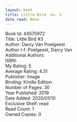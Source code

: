 ```yaml
---
layout: book
title: Little Bird  no. 3
date_read: None
---
```


Book Id: 44570972<br />
Title: Little Bird #3<br />
Author: Darcy Van Poelgeest<br />
Author l-f: Poelgeest, Darcy Van<br />
Additional Authors: <br />
ISBN: <br />
My Rating: 5<br />
Average Rating: 4.31<br />
Publisher: Image<br />
Binding: Kindle Edition<br />
Number of Pages: 30<br />
Year Published: 2019<br />
Date Added: 2020/01/10<br />
Exclusive Shelf: read<br />
Read Count: 1<br />
Owned Copies: 0<br />

